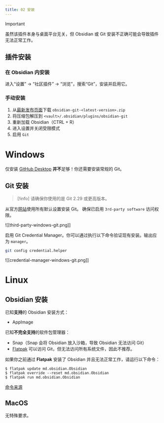 ```yaml
---
title: 02 安装
---
```


> [!important]
> 虽然该插件本身与桌面平台无关，但 Obsidian 或 Git 安装不正确可能会导致插件无法正常工作。

## 插件安装

### 在 Obsidian 内安装
进入“设置” -> “社区插件” -> “浏览”，搜索“Git”，安装并启用它。

### 手动安装
1. 从[最新发布页面](https://github.com/denolehov/obsidian-git/releases/latest)下载 `obsidian-git-<latest-version>.zip`
2. 将压缩包解压到 `<vault>/.obsidian/plugins/obsidian-git`
3. 重新加载 Obsidian（CTRL + R）
4. 进入设置并关闭受限模式
5. 启用 `Git`

# Windows

仅安装 [GitHub Desktop](https://github.com/apps/desktop) **并不**足够！你还需要安装常规的 Git。
## Git 安装

> [!info]
> 请确保你使用的是 Git 2.29 或更高版本。

从官方[网站](https://git-scm.com/download/win)使用所有默认设置安装 Git。
确保已启用 `3rd-party software` 访问权限。

![[third-party-windows-git.png]]

启用 Git Credential Manager。你可以通过执行以下命令验证现有安装。输出应为 `manager`。

```bash
git config credential.helper
```

![[credential-manager-windows-git.png]]


# Linux

## Obsidian 安装

已知**支持**的 Obsidian 安装方式：
- AppImage

已知**不完全支持**的软件包管理器：
- Snap（Snap 会将 Obsidian 放入沙箱，导致 Obsidian 无法访问 Git）
- [Flatpak](https://flathub.org/apps/details/md.obsidian.Obsidian) 可以访问 Git，但无法访问所有系统文件，因此不推荐。

如果你之前通过 **Flatpak** 安装了 Obsidian 并且无法正常工作，请运行以下命令：

```
$ flatpak update md.obsidian.Obsidian
$ flatpak override --reset md.obsidian.Obsidian
$ flatpak run md.obsidian.Obsidian
```
[命令来源](https://github.com/flathub/md.obsidian.Obsidian/issues/5#issuecomment-736974662)

## MacOS

无特殊要求。